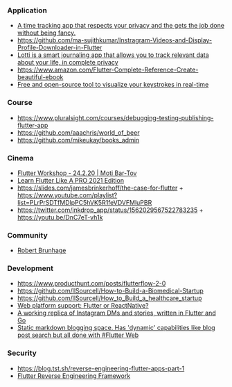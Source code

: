 ### Application

- [A time tracking app that respects your privacy and the gets the job done without being fancy.](https://github.com/hamaluik/timecop)
- https://github.com/ma-sujithkumar/Instragram-Videos-and-Display-Profile-Downloader-in-Flutter
- [Lotti is a smart journaling app that allows you to track relevant data about your life, in complete privacy](https://github.com/matthiasn/lotti)
- https://www.amazon.com/Flutter-Complete-Reference-Create-beautiful-ebook
- [Free and open-source tool to visualize your keystrokes in real-time](https://github.com/mulaRahul/keyviz)

### Course

- https://www.pluralsight.com/courses/debugging-testing-publishing-flutter-app
- https://github.com/aaachris/world_of_beer
- https://github.com/mikeukay/books_admin

### Cinema

- [Flutter Workshop - 24.2.20 | Moti Bar-Tov](https://www.youtube.com/playlist?list=PL0yJa47FxnHXAnKr-SVywWEknvyvIhS0Q)
- [Learn Flutter Like A PRO 2021 Edition](https://twitter.com/imthepk/status/1332272360100044800)
- https://slides.com/jamesbrinkerhoff/the-case-for-flutter + https://www.youtube.com/playlist?list=PLrPrSDTfMDlpPC5hVK5R1feVDVFMluPBR
- https://twitter.com/inkdrop_app/status/1562029567522783235 + https://youtu.be/DnC7eT-vh1k

### Community

- [Robert Brunhage](https://robertbrunhage.com)

### Development

- https://www.producthunt.com/posts/flutterflow-2-0
- https://github.com/llSourcell/How-to-Build-a-Biomedical-Startup
- https://github.com/llSourcell/How_to_Build_a_healthcare_startup
- [Web platform support: Flutter or ReactNative?](https://twitter.com/sebastienlorber/status/1367424075619049474)
- [A working replica of Instagram DMs and stories, written in Flutter and Go](https://github.com/tusharsadhwani/instachat)
- [Static markdown blogging space. Has 'dynamic' capabilities like blog post search but all done with #Flutter Web](https://github.com/gladimdim/metapersona)


### Security

- https://blog.tst.sh/reverse-engineering-flutter-apps-part-1
- [Flutter Reverse Engineering Framework](https://github.com/ptswarm/reFlutter)
